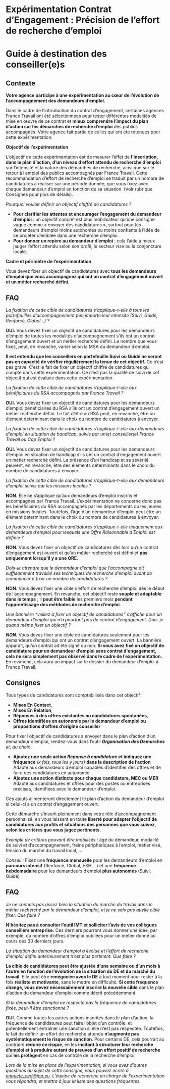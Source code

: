 # Expérimentation Contrat d’Engagement : Précision de l’effort de recherche d’emploi
# Guide à destination des conseiller(e)s

## Contexte

**Votre agence participe à une expérimentation au cœur de l’évolution de l’accompagnement des demandeurs d’emploi.**

Dans le cadre de l’introduction du contrat d’engagement, certaines agences France Travail ont été sélectionnées pour tester différentes modalités de mise en œuvre de ce contrat et **mieux comprendre l’impact du plan d’action sur les démarches de recherche d’emploi** des publics accompagnés. Votre agence fait partie de celles qui ont été retenues pour cette expérimentation.

**Objectif de l’expérimentation**

L’objectif de cette expérimentation est de mesurer l’effet de **l’inscription, dans le plan d’action, d’un niveau d’effort attendu de recherche d’emploi** sur l’intensité et la nature des démarches de recherche, ainsi que sur le retour à l’emploi des publics accompagnés par France Travail. Cette recommandation d’effort de recherche d’emploi se traduit par un nombre de candidatures à réaliser sur une période donnée, que vous fixez avec chaque demandeur d’emploi en fonction de sa situation. (Voir rubrique Consignes pour plus de détails).

_Pourquoi vouloir définir un objectif chiffré de candidatures ?_

- **Pour clarifier les attentes et encourager l’engagement du demandeur d’emploi** : un objectif concret est plus mobilisateur qu’une consigne vague comme « envoyer des candidatures », surtout pour les demandeurs d’emploi moins autonomes ou moins confiants à l’idée de se projeter d’emblée dans une recherche d’emploi.
- **Pour donner un repère au demandeur d’emploi** : cela l’aide à mieux jauger l’effort attendu selon son profil, le secteur visé ou la conjoncture locale.

**Cadre et périmètre de l’expérimentation**

Vous devez fixer un objectif de candidatures avec **tous les demandeurs d’emploi que vous accompagnez qui ont un contrat d’engagement ouvert et un métier recherché défini.**

## FAQ

_La fixation de cette cible de candidatures s’applique-t-elle à tous les portefeuilles d’accompagnement peu importe leur intensité (Suivi, Guidé, Renforcé, Global...) ?_

**OUI.** Vous devez fixer un objectif de candidatures pour les demandeurs d’emploi de toutes les modalités d’accompagnement s’ils ont un contrat d’engagement ouvert et un métier recherché défini. Le nombre que vous fixez, peut, en revanche, varier selon la MSA du demandeur d’emploi.

**Il est entendu que les conseillers en portefeuille Suivi ou Guidé ne seront pas en capacité de vérifier régulièrement la tenue de cet objectif.** Ce n’est pas grave. C’est le fait de fixer un objectif chiffré de candidatures qui compte dans cette expérimentation. Ce n’est pas la qualité de suivi de cet objectif qui est évaluée dans cette expérimentation.

_La fixation de cette cible de candidatures s’applique-t-elle aux bénéficiaires du RSA accompagnés par France Travail ?_

**OUI.** Vous devez fixer un objectif de candidatures pour les demandeurs d’emploi bénéficiaires du RSA s’ils ont un contrat d’engagement ouvert un métier recherché défini. Le fait d’être au RSA peut, en revanche, être un élément déterminant dans le choix du nombre de candidatures à envoyer.

_La fixation de cette cible de candidatures s’applique-t-elle aux demandeurs d’emploi en situation de handicap, suivis par un(e) conseiller(e) France Travail ou Cap Emploi ?_

**OUI.** Vous devez fixer un objectif de candidatures pour les demandeurs d’emploi en situation de handicap s’ils ont un contrat d’engagement ouvert un métier recherché défini. La présence d’un handicap et sa sévérité peuvent, en revanche, être des éléments déterminants dans le choix du nombre de candidatures à envoyer.

_La fixation de cette cible de candidatures s’applique-t-elle aux demandeurs d’emploi suivis par les missions locales ?_

**NON.** Elle ne s’applique qu’aux demandeurs d’emploi inscrits et accompagnés par France Travail. L’expérimentation ne concerne donc pas les bénéficiaires du RSA accompagnés par les départements ou les jeunes en missions locales. Toutefois, l’âge d’un demandeur d’emploi peut être un élément déterminant dans le choix du nombre de candidatures à envoyer.

_La fixation de cette cible de candidatures s’applique-t-elle uniquement aux demandeurs d’emploi pour lesquels une Offre Raisonnable d’Emploi est définie ?_

**NON.** Vous devez fixer un objectif de candidatures dès lors qu’un contrat d’engagement est ouvert et qu’un métier recherché est défini et **pas uniquement lorsqu’il y a une ORE**.

_Dois-je attendre que le demandeur d’emploi que j’accompagne ait suffisamment travaillé ses techniques de recherche d’emploi avant de commencer à fixer un nombre de candidatures ?_

**NON.** Vous devez fixer une cible d’effort de recherche d’emploi dès le début de l’accompagnement. En revanche, cet objectif reste **souple et adaptable dans le temps** ; il **peut être faible** les premiers mois **pendant l’apprentissage des métdodes de recherche d’emploi**.

_Une bannière “veillez à fixer un objectif de candidatures” s’affiche pour un demandeur d’emploi qui n’a pourtant pas de contrat d’engagement. Dois-je quand même fixer un objectif ?_

**_NON._** Vous devez fixer une cible de candidatures seulement pour les demandeurs d’emploi qui ont un contrat d’engagement ouvert. La bannière apparaît, qu’un contrat ait été signé ou non. **Si vous avez fixé un objectif de candidature pour un demandeur d’emploi sans contrat d'engagement, cela ne sera simplement pas observé dans le cadre de l’expérimentation.** En revanche, cela aura un impact sur le dossier du demandeur d’emploi à France Travail.

## Consignes

Tous types de candidatures sont comptabilisés dans cet objectif :

- **Mises En Contact**,
- **Mises En Relation**,
- **Réponses à des offres existantes ou candidatures spontanées**,
- **Offres identifiées en autonomie par le demandeur d’emploi ou propositions d’offres d’origine conseiller**

Pour fixer l’objectif de candidatures à envoyer dans le plan d’action d’un demandeur d’emploi, rendez-vous dans l’outil **_Organisation des Démarches_** _et, au choix :_

- **Ajoutez une seule action _Réponse à candidature_ et indiquez une fréquence** _(x fois, tous les y jours)_ **dans la description de l’action** Adapté aux demandeurs d’emploi capables d’identifier des offres et de faire des candidatures en autonomie
- **Ajoutez une action distincte pour chaque candidature, MEC ou MER** Adapté aux candidatures et offres pour des postes ou entreprises précises, identifiées avec le demandeur d’emploi.

Ces ajouts alimenteront directement le plan d’action du demandeur d’emploi si celui-ci a un contrat d’engagement ouvert.

Cette démarche s’inscrit pleinement dans votre rôle d’accompagnement personnalisé, en vous laissant en toute **liberté pour adapter l’objectif de candidatures aux profils et situations des personnes que vous suivez, selon les critères que vous jugez pertinents.**

_Exemple de critères pouvant être mobilisés :_ âge du demandeur, modalité de suivi et d’accompagnement, freins périphériques à l’emploi, métier visé, tension du marché du travail local, ...

_Conseil :_ Fixez une **fréquence mensuelle** pour les demandeurs d’emploi en **parcours intensif** (Renforcé, Global, EXH ...) et une **fréquence hebdomadaire** pour les demandeurs d’emploi **plus autonomes** (Suivi, Guidé)

## FAQ

_Je ne connais pas assez bien la situation du marché du travail dans le métier recherché par le demandeur d’emploi, et je ne sais pas quelle cible fixer. Que faire ?_

**N’hésitez pas à consulter l’outil IMT et solliciter l’avis de vos collègues conseillers entreprise.** Ces derniers pourront vous donner une idée, par exemple, du nombre d’offres d’emploi publiées pour un métier donné au cours des 30 derniers jours.

_La situation du demandeur d’emploi a évolué et l’effort de recherche d’emploi défini antérieurement n’est plus pertinent. Que faire ?_

**La cible de candidatures peut être ajustée d’une semaine ou d’un mois à l’autre en fonction de l’évolution de la situation du DE et du marché du travail.** Elle peut être **renégociée avec le DE** à tout moment pour rester à la fois **réaliste et motivante**, sans le mettre en difficulté. **Si cette fréquence change, vous devez nécessairement inscrire la nouvelle cible** dans le plan d’action du demandeur d’emploi comme décrit précédemment.

_Si le demandeur d’emploi ne respecte pas la fréquence de candidatures fixée, peut-il être sanctionné ?_

**OUI.** Comme toutes les autres actions inscrites dans le plan d’action, la fréquence de candidatures peut faire l’objet d’un contrôle, et potentiellement entraîner une sanction si elle n’est pas respectée. Toutefois, le fait de définir un effort de recherche attendu **n’augmente pas systématiquement le risque de sanction**. Pour certains DE, cela pourrait au contraire **réduire ce risque**, en les **incitant à structurer leur recherche d’emploi et à produire autant de preuves d’un effort positif de recherche** qui **les protègent** en cas de contrôle de la recherche d’emploi.

_Lors de la mise en place de l’expérimentation, si vous avez d’autres questions au sujet de cette consigne, vous pouvez écrire à_ [_enquete_ced@ipp.eu_](mailto:enquete_ced@ipp.eu)_. L’équipe de recherche en charge de l’expérimentation vous répondra, et mettra à jour la liste des questions fréquentes._
